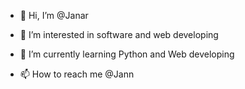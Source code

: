 - 👋 Hi, I’m @Janar
- 👀 I’m interested in software and web developing
- 🌱 I’m currently learning Python and Web developing

- 📫 How to reach me @Jann


<!---
Jann337/Jann337 is a ✨ special ✨ repository because its `README.md` (this file) appears on your GitHub profile.
You can click the Preview link to take a look at your changes.
--->
